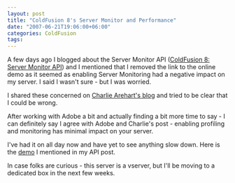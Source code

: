 ```yaml
---
layout: post
title: "ColdFusion 8's Server Monitor and Performance"
date: "2007-06-21T19:06:00+06:00"
categories: ColdFusion 
tags: 
---
```


A few days ago I blogged about the Server Monitor API (<a href="http://www.raymondcamden.com/index.cfm/2007/6/14/ColdFusion-8-Server-Monitor-API">ColdFusion 8: Server Monitor API</a>) and I mentioned that I removed the link to the online demo as it seemed as enabling Server Monitoring had a negative impact on my server. I said I wasn't sure - but I was worried. 

I shared these concerned on <a href="http://carehart.org/blog/client/index.cfm/2007/6/15/cf8_monitor_impact_on_prod">Charlie Arehart's blog</a> and tried to be clear that I could be wrong. 

After working with Adobe a bit and actually finding a bit more time to say - I can definitely say I agree with Adobe and Charlie's post - enabling profiling and monitoring has minimal impact on your server. 

I've had it on all day now and have yet to see anything slow down. Here is the <a href="http://www.coldfusionjedi.com/demos/apitest.cfm">demo</a> I mentioned in my API post. 

In case folks are curious - this server is a vserver, but I'll be moving to a dedicated box in the next few weeks.